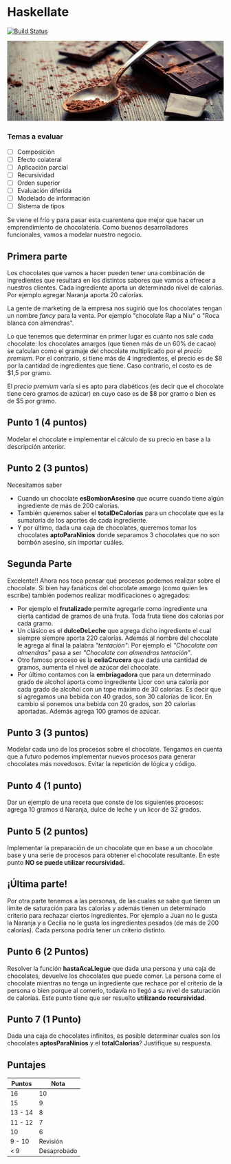 # Haskellate
 
[![Build Status](https://travis-ci.com/Juancete/chocolateria.svg?token=7kn2iattJERWx3nrSmdM&branch=master)](https://travis-ci.com/Juancete/chocolateria)
 
![Cover](images/chocolate_cocoa_spoon.jpg)
 
### Temas a evaluar
- [ ] Composición
- [ ] Efecto colateral
- [ ] Aplicación parcial
- [ ] Recursividad
- [ ] Orden superior
- [ ] Evaluación diferida
- [ ] Modelado de información
- [ ] Sistema de tipos
 
Se viene el frío y para pasar esta cuarentena que mejor que hacer un emprendimiento de chocolatería. Como buenos desarrolladores funcionales, vamos a modelar nuestro negocio.
 
## Primera parte
 
Los chocolates que vamos a hacer pueden tener una combinación de ingredientes que resultará en los distintos sabores que vamos a ofrecer a nuestros clientes. Cada ingrediente aporta un determinado nivel de calorías. Por ejemplo agregar Naranja aporta 20 calorías.
 
La gente de marketing de la empresa nos sugirió que los chocolates tengan un nombre *fancy* para la venta. Por ejemplo "chocolate Rap a Niu" o "Roca blanca con almendras".
 
Lo que tenemos que determinar en primer lugar es cuánto nos sale cada chocolate: los chocolates amargos (que tienen más de un 60% de cacao) se calculan como el gramaje del chocolate multiplicado por el *precio premium*. Por el contrario, si tiene más de 4 ingredientes, el precio es de $8 por la cantidad de ingredientes que tiene. Caso contrario, el costo es de $1,5 por gramo.
 
El *precio premium* varía si es apto para diabéticos (es decir que el chocolate tiene cero gramos de azúcar) en cuyo caso es de $8 por gramo o bien es de $5 por gramo.
 
## Punto 1 (4 puntos)
Modelar el chocolate e implementar el cálculo de su precio en base a la descripción anterior.
 
## Punto 2 (3 puntos)
 
Necesitamos saber
- Cuando un chocolate **esBombonAsesino** que ocurre cuando tiene algún ingrediente de más de 200 calorías.
- También queremos saber el **totalDeCalorias** para un chocolate que es la sumatoria de los aportes de cada ingrediente.
- Y por último, dada una caja de chocolates, queremos tomar los chocolates **aptoParaNinios** donde separamos 3 chocolates que no son bombón asesino, sin importar cuáles.
 
## Segunda Parte
 
Excelente!! Ahora nos toca pensar qué procesos podemos realizar sobre el chocolate. Si bien hay fanáticos del chocolate amargo (como quien les escribe) también podemos realizar modificaciones o agregados:
- Por ejemplo el **frutalizado** permite agregarle como ingrediente una cierta cantidad de gramos de una fruta. Toda fruta tiene dos calorías por cada gramo.
- Un clásico es el **dulceDeLeche** que agrega dicho ingrediente el cual siempre siempre aporta 220 calorías. Además al nombre del chocolate le agrega al final la palabra *"tentación"*: Por ejemplo el *"Chocolate con almendras"* pasa a ser *"Chocolate con almendras tentación"*.
- Otro famoso proceso es la **celiaCrucera** que dada una cantidad de gramos, aumenta el nivel de azúcar del chocolate.
- Por último contamos con la **embriagadora**  que para un determinado grado de alcohol aporta como ingrediente Licor con una caloría por cada grado de alcohol con un tope máximo de 30 calorías. Es decir que si agregamos una bebida con 40 grados, son 30 calorías de licor. En cambio si ponemos una bebida con 20 grados, son 20 calorías aportadas. Además agrega 100 gramos de azúcar.
 ## Punto 3 (3 puntos)
Modelar cada uno de los procesos sobre el chocolate. Tengamos en cuenta que a futuro podemos implementar nuevos procesos para generar chocolates más novedosos. Evitar la repetición de lógica y código.
 
## Punto 4 (1 punto)
Dar un ejemplo de una receta que conste de los siguientes procesos: agrega 10 gramos d Naranja, dulce de leche y un licor de 32 grados.
 
## Punto 5 (2 puntos)
Implementar la preparación de un chocolate que en base a un chocolate base y una serie de procesos para obtener el chocolate resultante. En este punto **NO se puede utilizar recursividad.**
 
## ¡Última parte!
Por otra parte tenemos a las personas, de las cuales se sabe que tienen un límite de saturación para las calorías y además tienen un determinado criterio para rechazar ciertos ingredientes. Por ejemplo a Juan no le gusta la Naranja y a Cecilia no le gusta los ingredientes pesados (de más de 200 calorías). Cada persona podría tener un criterio distinto.
 
## Punto 6 (2 Puntos)
 
Resolver la función **hastaAcaLlegue** que dada una persona y una caja de chocolates, devuelve los chocolates que puede comer. La persona come el chocolate mientras no tenga un ingrediente que rechace por el criterio de la persona o bien porque al comerlo, todavía no llegó a su nivel de saturación de calorías. Este punto tiene que ser resuelto **utilizando recursividad**.
 
## Punto 7 (1 Punto)
Dada una caja de chocolates infinitos, es posible determinar cuales son los chocolates **aptosParaNinios** y el **totalCalorias**? Justifique su respuesta.
 
## Puntajes
Puntos | Nota
------ | -----
16 | 10
15 | 9
13 - 14 | 8
11 - 12 | 7
10 | 6
9 - 10 | Revisión
< 9 | Desaprobado